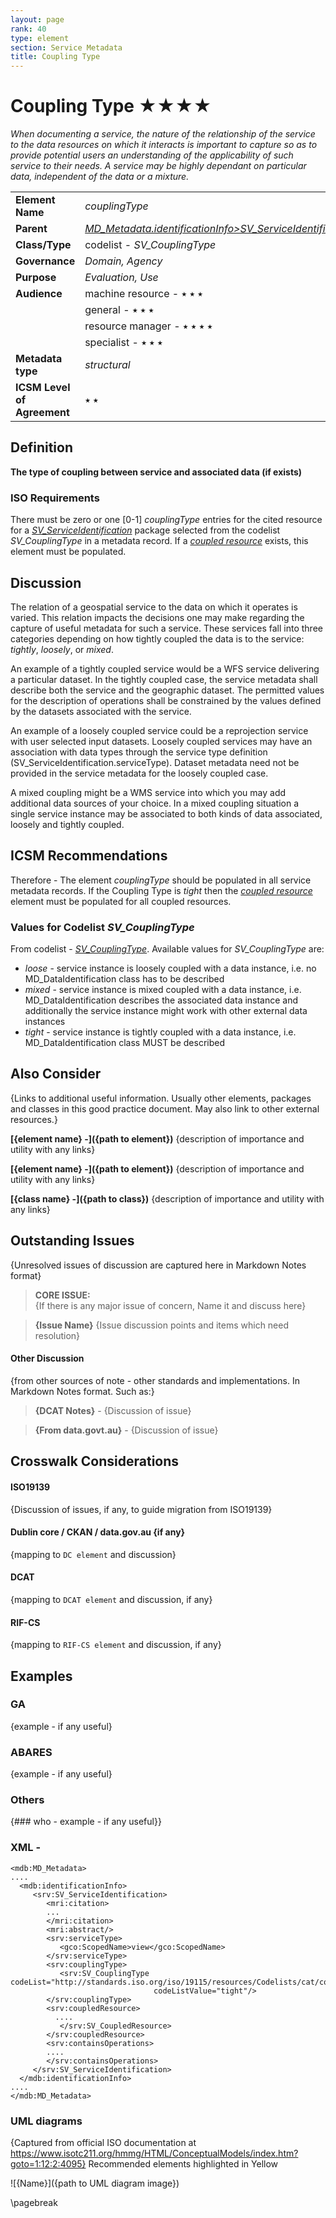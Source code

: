 ```yaml
---
layout: page
rank: 40
type: element
section: Service Metadata
title: Coupling Type
---
```

# Coupling Type  ★★★★

*When documenting a service, the nature of the relationship of the service to the data resources on which it interacts is important to capture so as to provide potential users an understanding of the applicability of such service to their needs. A service may be highly dependant on particular data, independent of the data or a mixture.*

|  |  |
| --- | --- |
| **Element Name** | *couplingType* |
| **Parent** |  *[MD_Metadata.identificationInfo>SV_ServiceIdentification](./ServiceIdentification)* |
| **Class/Type** | codelist - *SV_CouplingType* |
| **Governance** |  *Domain, Agency* |
| **Purpose** | *Evaluation, Use* |
| **Audience** | machine resource - ⭑ ⭑ ⭑ |
|  | general - ⭑ ⭑ ⭑ |
|  | resource manager - ⭑ ⭑ ⭑ ⭑ |
|  | specialist - ⭑ ⭑ ⭑ |
| **Metadata type** | *structural* |
| **ICSM Level of Agreement** | ⭑ ⭑ | 

## Definition  
**The type of coupling between service and associated data (if exists)**

### ISO Requirements

There must be zero or one [0-1]  *couplingType* entries for the cited resource for a  *[SV_ServiceIdentification](./ServiceIdentification)* package selected from the codelist *SV_CouplingType* in a metadata record. If a *[coupled resource](./CoupledResource)* exists, this element must be populated.


## Discussion  
The relation of a geospatial service to the data on which it operates is varied. This relation impacts the decisions one may make regarding the capture of useful metadata for such a service. These services fall into three categories depending on how tightly coupled the data is to the service: *tightly*, *loosely*, or *mixed*. 

An example of a tightly coupled service would be a WFS service delivering a particular dataset. In the tightly coupled case, the service metadata shall describe both the service and the geographic dataset. The permitted values for the description of operations shall be constrained by the values defined by the datasets associated with the service.

An example of a loosely coupled service could be a reprojection service with user selected input datasets. Loosely coupled services may have an association with data types through the service type definition (SV_ServiceIdentification.serviceType). Dataset metadata need not be provided in the service metadata for the loosely coupled case.

A mixed coupling might be a WMS service into which you may add additional data sources of your choice. In a mixed coupling situation a single service instance may be associated to both kinds of data associated, loosely and tightly coupled. 


## ICSM Recommendations 

Therefore - The element *couplingType* should be populated in all service metadata records. If the Coupling Type is *tight* then the  *[coupled resource](./CoupledResource)* element must be populated for all coupled resources. 

### Values for Codelist *SV_CouplingType*

From codelist - *[SV_CouplingType](https://github.com/ISO-TC211/schemas/blob/master/19115/resources/Codelist/gml/SV_CouplingType.xml)*. Available values for *SV_CouplingType* are: 

- *loose* - service instance is loosely coupled with a data instance, i.e. no MD_DataIdentification class has to be described
- *mixed* - service instance is mixed coupled with a data instance, i.e. MD_DataIdentification describes the associated data instance and additionally the service instance might work with other external data instances
- *tight* - service instance is tightly coupled with a data instance, i.e. MD_DataIdentification class MUST be described

## Also Consider
{Links to additional useful information. Usually other elements, packages and classes in this good practice document. May also link to other external resources.}

**[{element name} -]({path to element})**  {description of importance and utility with any links}

**[{element name} -]({path to element})**  {description of importance and utility with any links}

**[{class name} -]({path to class})**  {description of importance and utility with any links}

## Outstanding Issues
{Unresolved issues of discussion are captured here in Markdown Notes format}

> **CORE ISSUE:**  
{If there is any major issue of concern, Name it and discuss here}

> **{Issue Name}**
{Issue discussion points and items which need resolution}


#### Other Discussion 
{from other sources of note - other standards and implementations. In Markdown Notes format. Such as:}

> **{DCAT Notes}** -
{Discussion of issue}

> **{From data.govt.au}** -
{Discussion of issue}

## Crosswalk Considerations 

#### ISO19139 
{Discussion of issues, if any, to guide migration from ISO19139}

#### Dublin core / CKAN / data.gov.au {if any}
{mapping to `DC element` and discussion}

#### DCAT 
{mapping to `DCAT element` and discussion, if any}

#### RIF-CS
{mapping to `RIF-CS element` and discussion, if any}

## Examples

### GA
{example - if any useful}

### ABARES
{example - if any useful}

### Others
{### who - example - if any useful}}

### XML -

```
<mdb:MD_Metadata>
....
  <mdb:identificationInfo>
     <srv:SV_ServiceIdentification>
        <mri:citation>
        ...
        </mri:citation>
        <mri:abstract/>
        <srv:serviceType>
           <gco:ScopedName>view</gco:ScopedName>
        </srv:serviceType>
        <srv:couplingType>
           <srv:SV_CouplingType codeList="http://standards.iso.org/iso/19115/resources/Codelists/cat/codelists.xml#SV_CouplingType"
                                codeListValue="tight"/>
        </srv:couplingType>
        <srv:coupledResource>
          ....
           </srv:SV_CoupledResource>
        </srv:coupledResource>
        <srv:containsOperations>
        ....
        </srv:containsOperations>
     </srv:SV_ServiceIdentification>
  </mdb:identificationInfo>
....
</mdb:MD_Metadata>
```

### UML diagrams
{Captured from official ISO documentation at https://www.isotc211.org/hmmg/HTML/ConceptualModels/index.htm?goto=1:12:2:4095}
Recommended elements highlighted in Yellow

![{Name}]({path to UML diagram image})

\pagebreak
